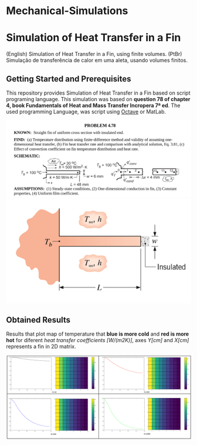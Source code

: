# Mechanical-Simulations

# Simulation of Heat Transfer in a Fin
(English) Simulation of Heat Transfer in a Fin, using finite volumes.
(PtBr) Simulação de transferência de calor em uma aleta, usando volumes finitos.

## Getting Started and Prerequisites
This repository provides Simulation of Heat Transfer in a Fin based on script programing language. This simulation was based on **question 78 of chapter 4, book Fundamentals of Heat and Mass Transfer Incropera 7ª ed**. The used programming Language, was script using [Octave](https://www.gnu.org/software/octave/) or MatLab.

![](Fin%20Heat%20Transfer/resources/question.png)
![](Fin%20Heat%20Transfer/resources/question.PNG)

## Obtained Results
Results that plot map of temperature that **blue is more cold** and **red is more hot** for diferent *heat transfer coefficients [W/(m2K)]*, axes *Y[cm]* and *X[cm]* represents a fin in 2D matrix.

![](Fin%20Heat%20Transfer/resources/results.png)


